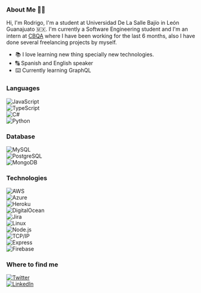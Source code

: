 ### About Me :man_technologist:
Hi, I'm Rodrigo, I'm a student at Universidad De La Salle Bajío in León Guanajuato :mexico:. I'm currently a Software Engineering student and I'm an intern at [CBQA](https://www.cbqasolutions.com/) where I have been working for the last 6 months, also I have done several freelancing projects by myself.
- :books: I love learning new thing specially new technologies.
- :capital_abcd: Spanish and English speaker
- :keyboard: Currently learning GraphQL

### Languages
![JavaScript](https://img.shields.io/badge/javascript%20-%23323330.svg?&style=for-the-badge&logo=javascript&logoColor=%23F7DF1E)  
![TypeScript](https://img.shields.io/badge/typescript%20-%23007ACC.svg?&style=for-the-badge&logo=typescript&logoColor=white)  
![C#](https://img.shields.io/badge/c%23%20-%23239120.svg?&style=for-the-badge&logo=c-sharp&logoColor=white)  
![Python](https://img.shields.io/badge/python%20-%2314354C.svg?&style=for-the-badge&logo=python&logoColor=white)  

### Database
![MySQL](https://img.shields.io/badge/mysql-%2300f.svg?&style=for-the-badge&logo=mysql&logoColor=white)  
![PostgreSQL](https://img.shields.io/badge/postgres-%23316192.svg?&style=for-the-badge&logo=postgresql&logoColor=white)  
![MongoDB](https://img.shields.io/badge/MongoDB-%234ea94b.svg?&style=for-the-badge&logo=mongodb&logoColor=white)  

### Technologies
![AWS](https://img.shields.io/badge/AWS%20-%23FF9900.svg?&style=for-the-badge&logo=amazon-aws&logoColor=white)  
![Azure](https://img.shields.io/badge/azure%20-%230072C6.svg?&style=for-the-badge&logo=azure-devops&logoColor=white)  
![Heroku](https://img.shields.io/badge/heroku%20-%23430098.svg?&style=for-the-badge&logo=heroku&logoColor=white)  
![DigitalOcean](https://img.shields.io/badge/DigitalOcean-%230167ff.svg?&style=for-the-badge&logo=digitalOcean&logoColor=white)  
![Jira](https://img.shields.io/badge/-Jira-fff?&logo=jira-software&logoColor=0052CC&style=for-the-badge)  
![Linux](https://img.shields.io/badge/-Linux-fff?&logo=linux&logoColor=000&style=for-the-badge)  
![Node.js](https://img.shields.io/badge/node.js%20-%2343853D.svg?&style=for-the-badge&logo=node.js&logoColor=white)  
![TCP/IP](https://img.shields.io/badge/-TCP/IP-fff?&logo=Cisco&style=for-the-badge)  
![Express](https://img.shields.io/badge/express.js%20-%23404d59.svg?&style=for-the-badge)  
![Firebase](https://img.shields.io/badge/firebase%20-%23039BE5.svg?&style=for-the-badge&logo=firebase)  

### Where to find me
[![Twitter](https://img.shields.io/badge/@rodritxt%20-%231DA1F2.svg?&style=for-the-badge&logo=Twitter&logoColor=white)](https://twitter.com/rodritxt)  
[![LinkedIn](https://img.shields.io/badge/linkedin%20-%230077B5.svg?&style=for-the-badge&logo=linkedin&logoColor=white)](https://www.linkedin.com/in/rodrigo-de-leon-6286851a8/)  

<!--
**rodri-dot-git/rodri-dot-git** is a ✨ _special_ ✨ repository because its `README.md` (this file) appears on your GitHub profile.

Here are some ideas to get you started:

- 🔭 I’m currently working on ...
- 🌱 I’m currently learning ...
- 👯 I’m looking to collaborate on ...
- 🤔 I’m looking for help with ...
- 💬 Ask me about ...
- 📫 How to reach me: ...
- 😄 Pronouns: ...
- ⚡ Fun fact: ...
-->
